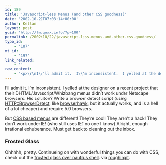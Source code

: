 ```yaml
---
id: 189
title: 'Javascript-less Menus (and other CSS goodness)'
date: '2002-10-22T07:03:14+00:00'
author: Kellan
layout: post
guid: 'http://lm.quxx.info/?p=189'
permalink: /2002/10/22/javascript-less-menus-and-other-css-goodness/
typo_id:
    - '187'
mt_id:
    - '197'
link_related:
    - ''
raw_content:
    - "<p>\r\nI\\'ll admit it.  I\\'m inconsistent.  I yelled at the designer on a recent project that their DHTML/Javascript/Whizbang menus didn\\'t work under Netscape browsers.   His soluiton?  Write a browser detect script (using <a href=\\\"http://search.cpan.org/author/LHS/HTTP-BrowserDetect-0.97/BrowserDetect.pm\\\">HTTP::BrowserDetect</a>, like <a href=\\\"http://www.cyscape.com/\\\">browserhawk</a>, but it actually works, and is a hell of a lot cheaper) and require 5.0 browsers.  \r\n</p>\r\n<p>\r\nBut <a href=\\\"http://www.meyerweb.com/eric/css/edge/menus/demo.html\\\">CSS based menus</a> are different!  They\\'re cool!  They aren\\'t a hack!  They don\\'t work under IE! (who still uses IE? no one I know)  Alright, enough irrational exhuberance.  Must get back to cleaning out the inbox.\r\n</p>\r\n<p>\r\n<h3>Frosted Glass</h3>\r\nOhhhhh, pretty.  Continueing on with wonderful things you can do with CSS, check out the <a href=\\\"http://www.meyerweb.com/eric/css/edge/complexspiral/glassy.html\\\">frosted glass over nautilus shell</a>.  via <a href=\\\"http://roughingit.subtlehints.net/stuff/2002/10/23.php\\\">roughingit</a>.\r\n</p>"
---
```


I’ll admit it. I’m inconsistent. I yelled at the designer on a recent project that their DHTML/Javascript/Whizbang menus didn’t work under Netscape browsers. His soluiton? Write a browser detect script (using [HTTP::BrowserDetect](http://search.cpan.org/author/LHS/HTTP-BrowserDetect-0.97/BrowserDetect.pm), like [browserhawk](http://www.cyscape.com/), but it actually works, and is a hell of a lot cheaper) and require 5.0 browsers.

But [CSS based menus](http://www.meyerweb.com/eric/css/edge/menus/demo.html) are different! They’re cool! They aren’t a hack! They don’t work under IE! (who still uses IE? no one I know) Alright, enough irrational exhuberance. Must get back to cleaning out the inbox.

### Frosted Glass

Ohhhhh, pretty. Continueing on with wonderful things you can do with CSS, check out the [frosted glass over nautilus shell](http://www.meyerweb.com/eric/css/edge/complexspiral/glassy.html). via [roughingit](http://roughingit.subtlehints.net/stuff/2002/10/23.php). 